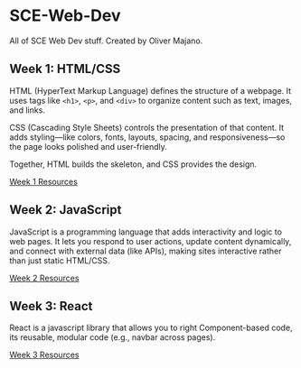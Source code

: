 # SCE-Web-Dev
All of SCE Web Dev stuff. Created by Oliver Majano.

## Week 1: HTML/CSS
HTML (HyperText Markup Language) defines the structure of a webpage. It uses tags like `<h1>`, `<p>`, and `<div>` to organize content such as text, images, and links.

CSS (Cascading Style Sheets) controls the presentation of that content. It adds styling—like colors, fonts, layouts, spacing, and responsiveness—so the page looks polished and user-friendly.

Together, HTML builds the skeleton, and CSS provides the design.

[Week 1 Resources](https://github.com/iOliver678/SCE-Web-Dev/tree/main/week1)

## Week 2: JavaScript
JavaScript is a programming language that adds interactivity and logic to web pages. It lets you respond to user actions, update content dynamically, and connect with external data (like APIs), making sites interactive rather than just static HTML/CSS.

[Week 2 Resources](https://github.com/iOliver678/SCE-Web-Dev/tree/main/week2)

## Week 3: React
React is a javascript library that allows you to right Component-based code, its reusable, modular code (e.g., navbar across pages).

[Week 3 Resources](https://github.com/iOliver678/SCE-Web-Dev/tree/main/week3)
